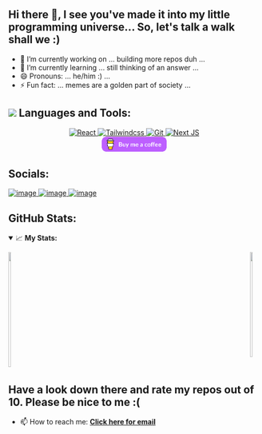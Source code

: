 ## Hi there 👋, I see you've made it into my little programming universe... So, let's talk a walk shall we :)

- 🔭 I’m currently working on ... building more repos duh ...
- 🌱 I’m currently learning ... still thinking of an answer ...
- 😄 Pronouns: ... he/him :) ...
- ⚡ Fun fact: ... memes are a golden part of society ...
  
<!-- <p align="center"><img src="https://capsule-render.vercel.app/api?text=Hey Everyone!🕹️&animation=fadeIn&type=waving&color=gradient&height=100"/></p> -->
<!-- type=wave&color=auto&height=300&section=header&text=capsule%20render&fontSize=90 -->
<!-- <img src="https://giphy.com/gifs/vzO0Vc8b2VBLi" alt="doggy programmer"> -->
## <img src="https://media.giphy.com/media/1ynCEtlgMPAeNAqdnu/giphy.gif" width="25"> Languages and Tools:
<div align="center">
  <a href="#">
    <img alt="React" src="https://img.shields.io/badge/-React-000000?style=for-the-badge&logo=react&logoColor=white" />
    <img alt="Tailwindcss" src="https://img.shields.io/badge/-Tailwindcss-00E719?style=for-the-badge&logo=tailwindcss&logoColor=blue" /> 
    <img alt="Git" src="https://img.shields.io/badge/-Git-00E719?style=for-the-badge&logo=git&logoColor=white" />
    <!-- <img alt="Express JS" src="https://img.shields.io/badge/-Express_JS-00E719?style=for-the-badge&logo=expressjs&logoColor=white" /> -->
    <img alt="Next JS" src="https://img.shields.io/badge/-Next_JS-000000?style=for-the-badge&logo=nextjs&logoColor=white" />
  </a>
</div>
<div align="center">
  <a href="https://www.buymeacoffee.com/Morg3an">
    <img height="30" src="https://github.com/levos-snr/levos-snr/blob/master/icon/buy-me-a-coffee.png?raw=true">
  </a>
</div>

## Socials: 
<a href="https://x.com/morg3an?t=p1XO1bqB-dFLNJC0ezVfNg&s=09"> ![image](https://github.com/Morg3an/Morg3an/assets/120377070/5ce1eac8-a3e7-4a54-9b53-b17052b6c61e)
 </a> <a href="https://www.linkedin.com/in/keath-morgan-7456a9239?utm_source=share&utm_campaign=share_via&utm_content=profile&utm_medium=android_app">![image](https://github.com/Morg3an/Morg3an/assets/120377070/0404390a-b372-498b-95af-9eaec19a6e68) </a>
<a href="https://www.instagram.com/_mor.gqn_?igsh=dG9xNW1scjF2bjZq"> ![image](https://github.com/Morg3an/Morg3an/assets/120377070/ee1a3481-a3f5-46e0-a87d-7cec4b71ef9d) </a>
<!-- ![image](https://github.com/Morg3an/Morg3an/assets/120377070/c23c7103-a5db-4dfe-952e-afe60d423fe9) -->


## GitHub Stats:
<details open="">
<summary>
  <g-emoji class="g-emoji" alias="chart_with_upwards_trend" fallback-src="https://github.githubassets.com/images/icons/emoji/unicode/1f4c8.png">📈</g-emoji> 
  <strong>My Stats:</strong>
</summary>

<p align="center">
  <div style="display: flex; justify-content: space-between; max-width: 800px; margin: auto;">
    <a href="https://github.com/Morg3an">
      <img src="https://github-readme-stats.vercel.app/api?username=Morg3an&show_icons=true&hide_border=true&theme=chartreuse-dark&count_private=true&include_all_commits=true" style="width: 48%; max-width: 400px; height: 230px;" />
    </a>
    <a href="https://github.com/levos-snr">
      <img src="https://github-readme-stats.vercel.app/api/top-langs/?username=Morg3an&theme=chartreuse-dark&hide_border=true&include_all_commits=true&count_private=true&layout=compact" style="width: 48%; max-width: 400px; height: 210px;" />
    </a>
  </div>
</p>



## Have a look down there and rate my repos out of 10. Please be nice to me :( 
- 📫 How to reach me: <a href="mulweyemorgan12@gmail.com"><strong> Click here for email </strong></a>

